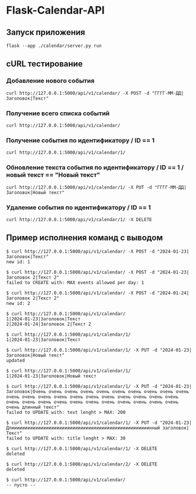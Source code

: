 # Flask-Calendar-API

## Запуск приложения

```
flask --app ./calendar/server.py run
```


## cURL тестирование

### Добавление нового события
```
curl http://127.0.0.1:5000/api/v1/calendar/ -X POST -d "ГГГГ-ММ-ДД|Заголовок|Текст"
```

### Получение всего списка событий
```
curl http://127.0.0.1:5000/api/v1/calendar/
```

### Получение события по идентификатору / ID == 1
```
curl http://127.0.0.1:5000/api/v1/calendar/1/
```

### Обновление текста события по идентификатору / ID == 1 /  новый текст == "Новый текст"
```
curl http://127.0.0.1:5000/api/v1/calendar/1/ -X PUT -d "ГГГГ-ММ-ДД|Заголовок|Новый текст"
```

### Удаление события по идентификатору / ID == 1
```
curl http://127.0.0.1:5000/api/v1/calendar/1/ -X DELETE
```


## Пример исполнения команд с выводом

```
$ curl http://127.0.0.1:5000/api/v1/calendar/ -X POST -d "2024-01-23|Заголовок|Текст"
new id: 1

$ curl http://127.0.0.1:5000/api/v1/calendar/ -X POST -d "2024-01-23|Заголовок 2|Текст 2"
failed to CREATE with: MAX events allowed per day: 1

$ curl http://127.0.0.1:5000/api/v1/calendar/ -X POST -d "2024-01-24|Заголовок 2|Текст 2" 
new id: 2

$ curl http://127.0.0.1:5000/api/v1/calendar/
1|2024-01-23|Заголовок|Текст
2|2024-01-24|Заголовок 2|Текст 2

$ curl http://127.0.0.1:5000/api/v1/calendar/1/
1|2024-01-23|Заголовок|Текст

$ curl http://127.0.0.1:5000/api/v1/calendar/1/ -X PUT -d "2024-01-23|Заголовок|Новый текст"
updated

$ curl http://127.0.0.1:5000/api/v1/calendar/1/
1|2024-01-23|Заголовок|Новый текст

$ curl http://127.0.0.1:5000/api/v1/calendar/1/ -X PUT -d "2024-01-23|Заголовок|Очень очень очень очень очень очень очень очень очень очень очень очень очень очень очень очень очень очень очень очень очень очень очень очень очень очень очень очень очень очень очень очень  очень длинный текст"
failed to UPDATE with: text lenght > MAX: 200

$ curl http://127.0.0.1:5000/api/v1/calendar/1/ -X PUT -d "2024-01-23|Длиииииииииииииииииииииииииииииииииииииииииииииииииииинный заголовок|Текст"
failed to UPDATE with: title lenght > MAX: 30

$ curl http://127.0.0.1:5000/api/v1/calendar/1/ -X DELETE
deleted

$ curl http://127.0.0.1:5000/api/v1/calendar/2/ -X DELETE
deleted

$ curl http://127.0.0.1:5000/api/v1/calendar/
-- пусто --
```
